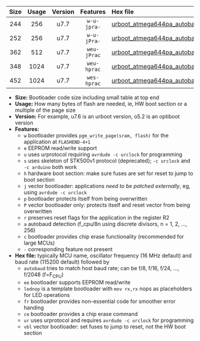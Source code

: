 |Size|Usage|Version|Features|Hex file|
|:-:|:-:|:-:|:-:|:--|
|244|256|u7.7|`w-u-jpra-`|[urboot_atmega644pa_autobaud_lednop_ur_vbl.hex](https://raw.githubusercontent.com/stefanrueger/urboot.hex/main/mcus/atmega644pa/autobaud/urboot_atmega644pa_autobaud_lednop_ur_vbl.hex)|
|252|256|u7.7|`w-u-jPra-`|[urboot_atmega644pa_autobaud_ur_vbl.hex](https://raw.githubusercontent.com/stefanrueger/urboot.hex/main/mcus/atmega644pa/autobaud/urboot_atmega644pa_autobaud_ur_vbl.hex)|
|362|512|u7.7|`weu-jPrac`|[urboot_atmega644pa_autobaud_ee_lednop_fr_ce_ur_vbl.hex](https://raw.githubusercontent.com/stefanrueger/urboot.hex/main/mcus/atmega644pa/autobaud/urboot_atmega644pa_autobaud_ee_lednop_fr_ce_ur_vbl.hex)|
|348|1024|u7.7|`weu-hprac`|[urboot_atmega644pa_autobaud_ee_lednop_fr_ce_ur.hex](https://raw.githubusercontent.com/stefanrueger/urboot.hex/main/mcus/atmega644pa/autobaud/urboot_atmega644pa_autobaud_ee_lednop_fr_ce_ur.hex)|
|452|1024|u7.7|`wes-hprac`|[urboot_atmega644pa_autobaud_ee_lednop_fr_ce.hex](https://raw.githubusercontent.com/stefanrueger/urboot.hex/main/mcus/atmega644pa/autobaud/urboot_atmega644pa_autobaud_ee_lednop_fr_ce.hex)|

- **Size:** Bootloader code size including small table at top end
- **Usage:** How many bytes of flash are needed, ie, HW boot section or a multiple of the page size
- **Version:** For example, u7.6 is an urboot version, o5.2 is an optiboot version
- **Features:**
  + `w` bootloader provides `pgm_write_page(sram, flash)` for the application at `FLASHEND-4+1`
  + `e` EEPROM read/write support
  + `u` uses urprotocol requiring `avrdude -c urclock` for programming
  + `s` uses skeleton of STK500v1 protocol (deprecated); `-c urclock` and `-c arduino` both work
  + `h` hardware boot section: make sure fuses are set for reset to jump to boot section
  + `j` vector bootloader: applications *need to be patched externally*, eg, using `avrdude -c urclock`
  + `p` bootloader protects itself from being overwritten
  + `P` vector bootloader only: protects itself and reset vector from being overwritten
  + `r` preserves reset flags for the application in the register R2
  + `a` autobaud detection (f_cpu/8n using discrete divisors, n = 1, 2, ..., 256)
  + `c` bootloader provides chip erase functionality (recommended for large MCUs)
  + `-` corresponding feature not present
- **Hex file:** typically MCU name, oscillator frequency (16 MHz default) and baud rate (115200 default) followed by
  + `autobaud` tries to match host baud rate; can be f/8, f/16, f/24, ..., f/2048 (f=F<sub>CPU</sub>)
  + `ee` bootloader supports EEPROM read/write
  + `lednop` is a template bootloader with `mov rx,rx` nops as placeholders for LED operations
  + `fr` bootloader provides non-essential code for smoother error handing
  + `ce` bootloader provides a chip erase command
  + `ur` uses urprotocol and requires `avrdude -c urclock` for programming
  + `vbl` vector bootloader: set fuses to jump to reset, not the HW boot section
